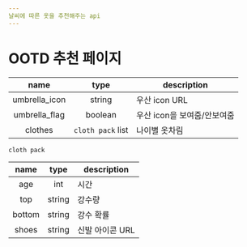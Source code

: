 ```yaml
---
날씨에 따른 옷을 추천해주는 api
---
```


# OOTD 추천 페이지

|     name      |       type        | description                 |
| :-----------: | :---------------: | --------------------------- |
| umbrella_icon |      string       | 우산 icon URL               |
| umbrella_flag |      boolean      | 우산 icon을 보여줌/안보여줌 |
|    clothes    | `cloth pack` list | 나이별 옷차림               |

`cloth pack`

|  name  |  type  | description     |
| :----: | :----: | --------------- |
|  age   |  int   | 시간            |
|  top   | string | 강수량          |
| bottom | string | 강수 확률       |
| shoes  | string | 신발 아이콘 URL |


